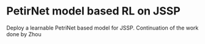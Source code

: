 # PetirNet model based RL on JSSP

Deploy a learnable PetriNet based model for JSSP. Continuation of the work done by Zhou